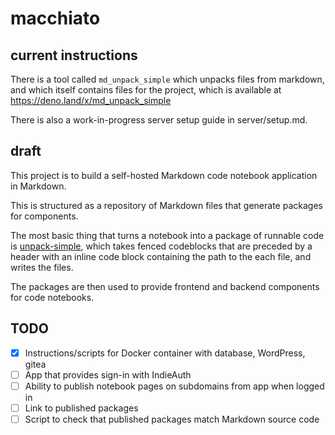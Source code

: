 # macchiato

## current instructions

There is a tool called `md_unpack_simple` which unpacks files from markdown,
and which itself contains files for the project, which is available at
https://deno.land/x/md_unpack_simple

There is also a work-in-progress server setup guide in server/setup.md.

## draft

This project is to build a self-hosted Markdown code notebook application in
Markdown.

This is structured as a repository of Markdown files that generate packages
for components.

The most basic thing that turns a notebook into a package of runnable code is
[unpack-simple](./docs/unpack-simple.md), which takes fenced codeblocks that
are preceded by a header with an inline code block containing the path to the
each file, and writes the files.

The packages are then used to provide frontend and backend components for
code notebooks.

## TODO

- [x] Instructions/scripts for Docker container with database, WordPress, gitea
- [ ] App that provides sign-in with IndieAuth
- [ ] Ability to publish notebook pages on subdomains from app when logged in
- [ ] Link to published packages
- [ ] Script to check that published packages match Markdown source code
